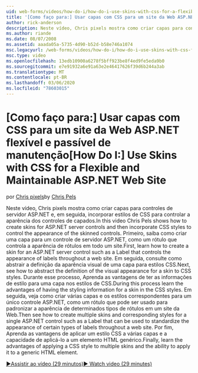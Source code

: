 ```yaml
---
uid: web-forms/videos/how-do-i/how-do-i-use-skins-with-css-for-a-flexible-and-maintainable-aspnet-web-site
title: '[Como faço para:] Usar capas com CSS para um site da Web ASP.NET flexível e passível de manutenção | Microsoft Docs'
author: rick-anderson
description: Neste vídeo, Chris pixels mostra como criar capas para controles de servidor ASP.NET e, em seguida, incorporar estilos de CSS para controlar a aparência do contr de capado...
ms.author: riande
ms.date: 08/07/2008
ms.assetid: aaada05a-5735-4d90-b52d-b58e746a1074
msc.legacyurl: /web-forms/videos/how-do-i/how-do-i-use-skins-with-css-for-a-flexible-and-maintainable-aspnet-web-site
msc.type: video
ms.openlocfilehash: 13edb10900a6278f5bff923be8f4ed9fe5eda9b0
ms.sourcegitcommit: e7e91932a6e91a63e2e46417626f39d6b244a3ab
ms.translationtype: MT
ms.contentlocale: pt-BR
ms.lasthandoff: 03/06/2020
ms.locfileid: "78603015"
---
```

# <a name="how-do-i-use-skins-with-css-for-a-flexible-and-maintainable-aspnet-web-site"></a><span data-ttu-id="e827b-103">[Como faço para:] Usar capas com CSS para um site da Web ASP.NET flexível e passível de manutenção</span><span class="sxs-lookup"><span data-stu-id="e827b-103">[How Do I:] Use Skins with CSS for a Flexible and Maintainable ASP.NET Web Site</span></span>

<span data-ttu-id="e827b-104">por [Chris pixels](https://twitter.com/chrispels)</span><span class="sxs-lookup"><span data-stu-id="e827b-104">by [Chris Pels](https://twitter.com/chrispels)</span></span>

<span data-ttu-id="e827b-105">Neste vídeo, Chris pixels mostra como criar capas para controles de servidor ASP.NET e, em seguida, incorporar estilos de CSS para controlar a aparência dos controles de capados.</span><span class="sxs-lookup"><span data-stu-id="e827b-105">In this video Chris Pels shows how to create skins for ASP.NET server controls and then incorporate CSS styles to control the appearance of the skinned controls.</span></span> <span data-ttu-id="e827b-106">Primeiro, saiba como criar uma capa para um controle de servidor ASP.NET, como um rótulo que controla a aparência de rótulos em todo um site.</span><span class="sxs-lookup"><span data-stu-id="e827b-106">First, learn how to create a skin for an ASP.NET server control such as a Label that controls the appearance of labels throughout a web site.</span></span> <span data-ttu-id="e827b-107">Em seguida, consulte como abstrair a definição da aparência visual de uma capa para estilos CSS.</span><span class="sxs-lookup"><span data-stu-id="e827b-107">Next, see how to abstract the definition of the visual appearance for a skin to CSS styles.</span></span> <span data-ttu-id="e827b-108">Durante esse processo, Aprenda as vantagens de ter as informações de estilo para uma capa nos estilos de CSS.</span><span class="sxs-lookup"><span data-stu-id="e827b-108">During this process learn the advantages of having the styling information for a skin in the CSS styles.</span></span> <span data-ttu-id="e827b-109">Em seguida, veja como criar várias capas e os estilos correspondentes para um único controle ASP.NET, como um rótulo que pode ser usado para padronizar a aparência de determinados tipos de rótulos em um site da Web.</span><span class="sxs-lookup"><span data-stu-id="e827b-109">Then see how to create multiple skins and corresponding styles for a single ASP.NET control such as a Label that can be used to standardize the appearance of certain types of labels throughout a web site.</span></span> <span data-ttu-id="e827b-110">Por fim, Aprenda as vantagens de aplicar um estilo CSS a várias capas e a capacidade de aplicá-lo a um elemento HTML genérico.</span><span class="sxs-lookup"><span data-stu-id="e827b-110">Finally, learn the advantages of applying a CSS style to multiple skins and the ability to apply it to a generic HTML element.</span></span>

[<span data-ttu-id="e827b-111">&#9654;Assistir ao vídeo (29 minutos)</span><span class="sxs-lookup"><span data-stu-id="e827b-111">&#9654; Watch video (29 minutes)</span></span>](https://channel9.msdn.com/Blogs/ASP-NET-Site-Videos/how-do-i-use-skins-with-css-for-a-flexible-and-maintainable-aspnet-web-site)
